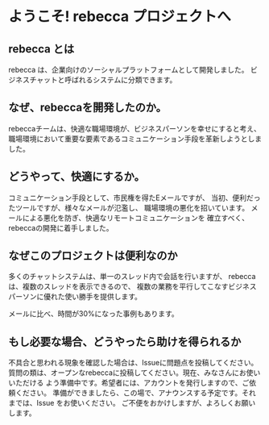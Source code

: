 # ようこそ! rebecca プロジェクトへ

## rebecca とは

rebecca は、企業向けのソーシャルプラットフォームとして開発しました。
ビジネスチャットと呼ばれるシステムに分類できます。

## なぜ、rebeccaを開発したのか。

rebeccaチームは、快適な職場環境が、ビジネスパーソンを幸せにすると考え、
職場環境において重要な要素であるコミュニケーション手段を革新しようとしました。

## どうやって、快適にするか。

コミュニケーション手段として、市民権を得たEメールですが、
当初、便利だったツールですが、様々なメールが氾濫し、
職場環境の悪化を招いています。
メールによる悪化を防ぎ、快適なリモートコミュニケーションを
確立すべく、rebeccaの開発に着手しました。

## なぜこのプロジェクトは便利なのか

多くのチャットシステムは、単一のスレッド内で会話を行いますが、
rebecca は、複数のスレッドを表示できるので、
複数の業務を平行してこなすビジネスパーソンに優れた使い勝手を提供します。

メールに比べ、時間が30%になった事例もあります。

## もし必要な場合、どうやったら助けを得られるか

不具合と思われる現象を確認した場合は、Issueに問題点を投稿してください。
質問の類は、オープンなrebeccaに投稿してください。現在、みなさんにお使いいただける
よう準備中です。希望者には、アカウントを発行しますので、ご依頼ください。
準備ができましたら、この場で、アナウンスする予定です。それまでは、Issue をお使いください。
ご不便をおかけしますが、よろしくお願いします。







